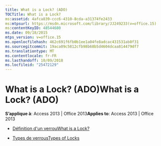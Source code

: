 ```yaml
---
title: What is a Lock? (ADO)
TOCTitle: What is a Lock?
ms:assetid: 4afca839-ccc6-4310-8cda-a31374fe2433
ms:mtpsurl: https://msdn.microsoft.com/library/JJ249233(v=office.15)
ms:contentKeyID: 48544680
ms.date: 09/18/2015
mtps_version: v=office.15
ms.openlocfilehash: 462c691f6fb0b1ee1a04fe8adcac431531ab8f31
ms.sourcegitcommit: 19aca09c5812cfb98b68b5d4604dcaa814479df7
ms.translationtype: MT
ms.contentlocale: fr-FR
ms.lasthandoff: 10/09/2018
ms.locfileid: "25472129"
---
```

# <a name="what-is-a-lock-ado"></a><span data-ttu-id="9bd8e-p102">What is a Lock? (ADO)</span><span class="sxs-lookup"><span data-stu-id="9bd8e-p102">What is a Lock? (ADO)</span></span>


<span data-ttu-id="9bd8e-105">**S’applique à**: Access 2013 | Office 2013</span><span class="sxs-lookup"><span data-stu-id="9bd8e-105">**Applies to**: Access 2013 | Office 2013</span></span>



  - [<span data-ttu-id="9bd8e-106">Définition d'un verrou</span><span class="sxs-lookup"><span data-stu-id="9bd8e-106">What is a Lock?</span></span>](what-is-a-lock.md)

  - [<span data-ttu-id="9bd8e-107">Types de verrous</span><span class="sxs-lookup"><span data-stu-id="9bd8e-107">Types of Locks</span></span>](types-of-locks.md)

